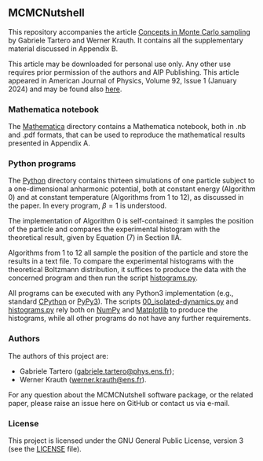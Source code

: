 ## MCMCNutshell
This repository accompanies the article 
[Concepts in Monte Carlo sampling](https://github.com/jellyfysh/MCMCNutshell/blob/master/Concepts_in_Monte_Carlo_sampling.pdf)
by Gabriele Tartero and Werner Krauth. It contains all the supplementary 
material discussed in Appendix B.  

This article may be downloaded for personal use only. 
Any other use requires prior permission of the authors and AIP Publishing. 
This article appeared in American Journal of Physics, Volume 92, Issue 1
(January 2024) and may be found also [here](https://doi.org/10.1119/5.0176853).

### Mathematica notebook
The [Mathematica](https://github.com/jellyfysh/MCMCNutshell/blob/master/Mathematica) 
directory contains a Mathematica notebook, 
both in .nb and .pdf formats, that can be used to reproduce the 
mathematical results presented in Appendix A.

### Python programs
The [Python](https://github.com/jellyfysh/MCMCNutshell/blob/master/Python) 
directory contains thirteen simulations of one particle 
subject to a one-dimensional anharmonic potential, both 
at constant energy (Algorithm 0) and at constant temperature
(Algorithms from 1 to 12), as discussed in the paper. 
In every program, $\beta = 1$ is understood.

The implementation of Algorithm 0 is self-contained:
it samples the position of the particle and compares the experimental
histogram with the theoretical result, given by Equation (7) in Section IIA.

Algorithms from 1 to 12 all sample the position of the 
particle and store the results in a text file. To compare the experimental
histograms with the theoretical Boltzmann distribution, it suffices to 
produce the data with the concerned program and then run the script 
[histograms.py](https://github.com/jellyfysh/MCMCNutshell/blob/master/Python/histograms.py).

All programs can be executed with any Python3 implementation 
(e.g., standard [CPython](https://www.python.org/) or 
[PyPy3](https://www.pypy.org/)). The scripts
[00_isolated-dynamics.py](https://github.com/jellyfysh/MCMCNutshell/blob/master/Python/00_isolated-dynamics.py) 
and [histograms.py](https://github.com/jellyfysh/MCMCNutshell/blob/master/Python/histograms.py)
rely both on [NumPy](https://numpy.org/) and 
[Matplotlib](https://matplotlib.org/) to produce the histograms, while
all other programs do not have any further requirements. 


### Authors
The authors of this project are:
* Gabriele Tartero 
([gabriele.tartero@phys.ens.fr](mailto:gabriele.tartero@phys.ens.fr));
* Werner Krauth ([werner.krauth@ens.fr](mailto:werner.krauth@ens.fr)).

For any question about the MCMCNutshell software package, or the related
paper,
please raise an issue here on GitHub or contact us via e-mail.

### License
This project is licensed under the GNU General Public License, 
version 3 (see the 
[LICENSE](https://github.com/jellyfysh/MCMCNutshell/blob/master/LICENSE) 
file).

